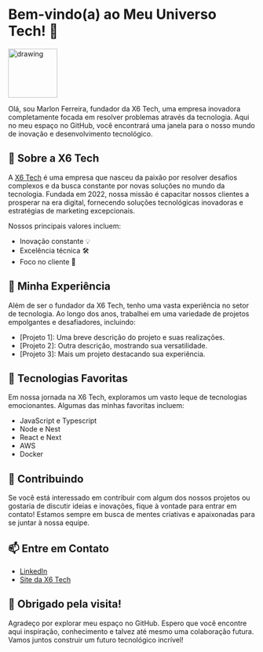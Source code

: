 <!-- Título -->
# Bem-vindo(a) ao Meu Universo Tech! 👋

<img src="https://x6tech.com.br/wp-content/uploads/2023/09/logo-white-vectorized.png" alt="drawing" width="100"/>

Olá, sou Marlon Ferreira, fundador da X6 Tech, uma empresa inovadora completamente focada em resolver problemas através da tecnologia. Aqui no meu espaço no GitHub, você encontrará uma janela para o nosso mundo de inovação e desenvolvimento tecnológico.

## 🚀 Sobre a X6 Tech

A [X6 Tech](https://www.x6tech.com.br) é uma empresa que nasceu da paixão por resolver desafios complexos e da busca constante por novas soluções no mundo da tecnologia. Fundada em 2022, nossa missão é capacitar nossos clientes a prosperar na era digital, fornecendo soluções tecnológicas inovadoras e estratégias de marketing excepcionais.

Nossos principais valores incluem:

- Inovação constante 💡
- Excelência técnica 🛠️
- Foco no cliente 🌟

## 💼 Minha Experiência

Além de ser o fundador da X6 Tech, tenho uma vasta experiência no setor de tecnologia. Ao longo dos anos, trabalhei em uma variedade de projetos empolgantes e desafiadores, incluindo:

- [Projeto 1]: Uma breve descrição do projeto e suas realizações.
- [Projeto 2]: Outra descrição, mostrando sua versatilidade.
- [Projeto 3]: Mais um projeto destacando sua experiência.

## 🔧 Tecnologias Favoritas

Em nossa jornada na X6 Tech, exploramos um vasto leque de tecnologias emocionantes. Algumas das minhas favoritas incluem:

- JavaScript e Typescript
- Node e Nest 
- React e Next 
- AWS 
- Docker 

## 🌱 Contribuindo

Se você está interessado em contribuir com algum dos nossos projetos ou gostaria de discutir ideias e inovações, fique à vontade para entrar em contato! Estamos sempre em busca de mentes criativas e apaixonadas para se juntar à nossa equipe.

## 📫 Entre em Contato

- [LinkedIn](https://www.linkedin.com/in/marlon-ferreira-dev/)
- [Site da X6 Tech](https://www.x6tech.com.br)

## 🌟 Obrigado pela visita!

Agradeço por explorar meu espaço no GitHub. Espero que você encontre aqui inspiração, conhecimento e talvez até mesmo uma colaboração futura. Vamos juntos construir um futuro tecnológico incrível!
